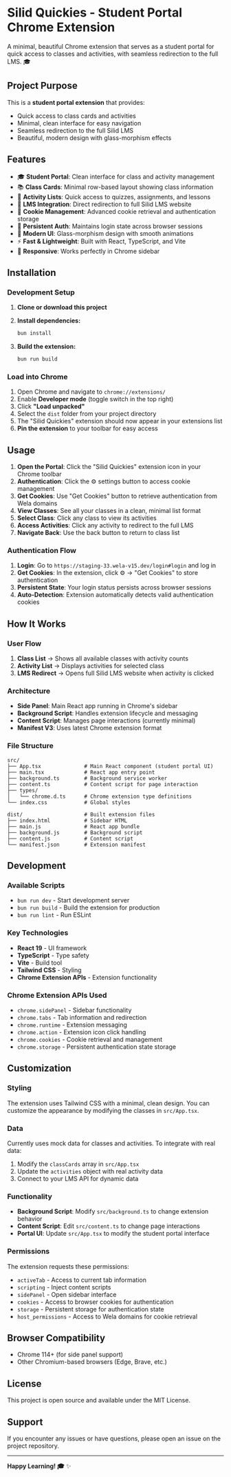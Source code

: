 # Silid Quickies - Student Portal Chrome Extension

A minimal, beautiful Chrome extension that serves as a student portal for quick access to classes and activities, with seamless redirection to the full LMS. 🎓

## Project Purpose

This is a **student portal extension** that provides:

-   Quick access to class cards and activities
-   Minimal, clean interface for easy navigation
-   Seamless redirection to the full Silid LMS
-   Beautiful, modern design with glass-morphism effects

## Features

-   🎓 **Student Portal**: Clean interface for class and activity management
-   📚 **Class Cards**: Minimal row-based layout showing class information
-   📝 **Activity Lists**: Quick access to quizzes, assignments, and lessons
-   🔗 **LMS Integration**: Direct redirection to full Silid LMS website
-   🍪 **Cookie Management**: Advanced cookie retrieval and authentication storage
-   🔐 **Persistent Auth**: Maintains login state across browser sessions
-   🎨 **Modern UI**: Glass-morphism design with smooth animations
-   ⚡ **Fast & Lightweight**: Built with React, TypeScript, and Vite
-   📱 **Responsive**: Works perfectly in Chrome sidebar

## Installation

### Development Setup

1. **Clone or download this project**
2. **Install dependencies:**

    ```bash
    bun install
    ```

3. **Build the extension:**

    ```bash
    bun run build
    ```

### Load into Chrome

1. Open Chrome and navigate to `chrome://extensions/`
2. Enable **Developer mode** (toggle switch in the top right)
3. Click **"Load unpacked"**
4. Select the `dist` folder from your project directory
5. The "Silid Quickies" extension should now appear in your extensions list
6. **Pin the extension** to your toolbar for easy access

## Usage

1. **Open the Portal**: Click the "Silid Quickies" extension icon in your Chrome toolbar
2. **Authentication**: Click the ⚙️ settings button to access cookie management
3. **Get Cookies**: Use "Get Cookies" button to retrieve authentication from Wela domains
4. **View Classes**: See all your classes in a clean, minimal list format
5. **Select Class**: Click any class to view its activities
6. **Access Activities**: Click any activity to redirect to the full LMS
7. **Navigate Back**: Use the back button to return to class list

### Authentication Flow

1. **Login**: Go to `https://staging-33.wela-v15.dev/login#login` and log in
2. **Get Cookies**: In the extension, click ⚙️ → "Get Cookies" to store authentication
3. **Persistent State**: Your login status persists across browser sessions
4. **Auto-Detection**: Extension automatically detects valid authentication cookies

## How It Works

### User Flow

1. **Class List** → Shows all available classes with activity counts
2. **Activity List** → Displays activities for selected class
3. **LMS Redirect** → Opens full Silid LMS website when activity is clicked

### Architecture

-   **Side Panel**: Main React app running in Chrome's sidebar
-   **Background Script**: Handles extension lifecycle and messaging
-   **Content Script**: Manages page interactions (currently minimal)
-   **Manifest V3**: Uses latest Chrome extension format

### File Structure

```
src/
├── App.tsx              # Main React component (student portal UI)
├── main.tsx             # React app entry point
├── background.ts        # Background service worker
├── content.ts           # Content script for page interaction
├── types/
│   └── chrome.d.ts      # Chrome extension type definitions
└── index.css            # Global styles

dist/                    # Built extension files
├── index.html           # Sidebar HTML
├── main.js              # React app bundle
├── background.js        # Background script
├── content.js           # Content script
└── manifest.json        # Extension manifest
```

## Development

### Available Scripts

-   `bun run dev` - Start development server
-   `bun run build` - Build the extension for production
-   `bun run lint` - Run ESLint

### Key Technologies

-   **React 19** - UI framework
-   **TypeScript** - Type safety
-   **Vite** - Build tool
-   **Tailwind CSS** - Styling
-   **Chrome Extension APIs** - Extension functionality

### Chrome Extension APIs Used

-   `chrome.sidePanel` - Sidebar functionality
-   `chrome.tabs` - Tab information and redirection
-   `chrome.runtime` - Extension messaging
-   `chrome.action` - Extension icon click handling
-   `chrome.cookies` - Cookie retrieval and management
-   `chrome.storage` - Persistent authentication state storage

## Customization

### Styling

The extension uses Tailwind CSS with a minimal, clean design. You can customize the appearance by modifying the classes in `src/App.tsx`.

### Data

Currently uses mock data for classes and activities. To integrate with real data:

1. Modify the `classCards` array in `src/App.tsx`
2. Update the `activities` object with real activity data
3. Connect to your LMS API for dynamic data

### Functionality

-   **Background Script**: Modify `src/background.ts` to change extension behavior
-   **Content Script**: Edit `src/content.ts` to change page interactions
-   **Portal UI**: Update `src/App.tsx` to modify the student portal interface

### Permissions

The extension requests these permissions:

-   `activeTab` - Access to current tab information
-   `scripting` - Inject content scripts
-   `sidePanel` - Open sidebar interface
-   `cookies` - Access to browser cookies for authentication
-   `storage` - Persistent storage for authentication state
-   `host_permissions` - Access to Wela domains for cookie retrieval

## Browser Compatibility

-   Chrome 114+ (for side panel support)
-   Other Chromium-based browsers (Edge, Brave, etc.)

## License

This project is open source and available under the MIT License.

## Support

If you encounter any issues or have questions, please open an issue on the project repository.

---

**Happy Learning! 🎓** ✨
